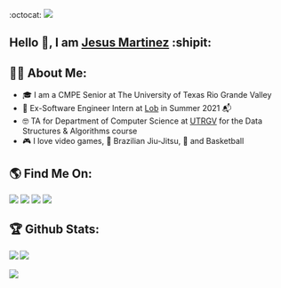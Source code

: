 :octocat:	 ![](https://visitor-badge.laobi.icu/badge?page_id=Martje55555.Martje55555)	

## Hello :wave:, I am [Jesus Martinez](https://martje55555.github.io)  :shipit:

## :technologist:	About Me: 
  * :mortar_board: I am a CMPE Senior at The University of Texas Rio Grande Valley
  * :incoming_envelope: Ex-Software Engineer Intern at [Lob](https://lob.com) in Summer 2021 :mailbox_with_mail:	
  * :nerd_face:	TA for Department of Computer Science at [UTRGV](https://www.utrgv.edu/csci/) for the Data Structures & Algorithms course
  * :video_game: I love video games, :martial_arts_uniform: Brazilian Jiu-Jitsu, :basketball: and Basketball

## :earth_americas: Find Me On:
[![](https://img.shields.io/badge/GitHub-100000?style=for-the-badge&logo=github&logoColor=white)](https://github.com/Martje55555)
[![](https://img.shields.io/badge/LinkedIn-0077B5?style=for-the-badge&logo=linkedin&logoColor=white)](https://www.linkedin.com/in/jesus-martinez-01b1a31b1/)
[![](https://img.shields.io/badge/-LeetCode-FFA116?style=for-the-badge&logo=LeetCode&logoColor=black)](https://leetcode.com/Martje55555/)
[![](https://img.shields.io/badge/Codewars-B1361E?style=for-the-badge&logo=Codewars&logoColor=white)](https://www.codewars.com/users/Martje55555)

## :trophy: Github Stats: 
<!--
![GitHub stats](https://readme-stats-cfgj2cxdy.vercel.app/api?username=Martje55555&count_private=true&show_icons=true&theme=tokyonight)
![Top Langs](https://readme-stats-cfgj2cxdy.vercel.app/api/top-langs/?username=Martje55555&hide=php&theme=tokyonight)
-->

<div>
<a href="https://github-readme-stats.vercel.app/api?username=Martje55555&theme=react">
  <img  align="left" src="https://github-readme-stats.vercel.app/api?username=Martje55555&count_private=true&show_icons=true&theme=react" />
</a>
 <a href="https://github-readme-streak-stats.herokuapp.com/?user=Martje55555&&theme=react">
  <img align="left" src="https://github-readme-streak-stats.herokuapp.com/?user=Martje55555&&theme=react" />
</a>
 <br>
 <br>
<a href="https://github-readme-stats.vercel.app/api/top-langs/?username=Martje55555&hide=php&theme=react">
  <img align="center" src="https://github-readme-stats.vercel.app/api/top-langs/?username=Martje55555&hide=php&theme=react" />
</a>
</div>
